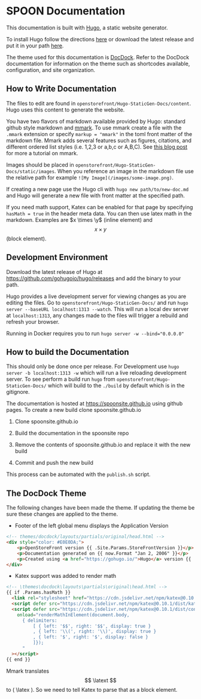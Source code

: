# SPOON Documentation

This documentation is built with [Hugo](https://gohugo.io), a static website generator.

To install Hugo follow the directions [here](https://gohugo.io/getting-started/installing/) or download the latest release and put it in your path [here](https://github.com/gohugoio/hugo/releases).

The theme used for this documentation is [DocDock](http://docdock.netlify.com). Refer to the DocDock documentation for information on the theme such as shortcodes available, configuration, and site organization.

## How to Write Documentation

The files to edit are found in `openstorefront/Hugo-StaticGen-Docs/content`. Hugo uses this content to generate the website.

You have two flavors of markdown available provided by Hugo: standard github style markdown and [mmark](https://mmark.nl/post/syntax/). To use mmark create a file with the `.mmark` extension or specify `markup = "mmark"` in the toml front matter of the markdown file. Mmark adds several features such as figures, citations, and different ordered list styles (i.e. 1,2,3 or a,b,c or A,B,C). See [this blog post](https://miek.nl/2016/march/05/mmark-syntax-document/) for more a tutorial on mmark.

Images should be placed in `openstorefront/Hugo-StaticGen-Docs/static/images`. When you reference an image in the markdown file use the relative path for example `![My Image](/images/some-image.png)`.

If creating a new page use the Hugo cli with `hugo new path/to/new-doc.md` and Hugo will generate a new file with front matter at the specified path.

If you need math support, Katex can be enabled for that page by specifying `hasMath = true` in the header meta data. You can then use latex math in the markdown. Examples are $x \times \y$ (inline element) and $$x \times y$$ (block element).

## Development Environment

Download the latest release of Hugo at https://github.com/gohugoio/hugo/releases and add the binary to your path.

Hugo provides a live development server for viewing changes as you are editing the files. Go to `openstorefront/Hugo-StaticGen-Docs/` and run `hugo server --baseURL localhost:1313 --watch`. This will run a local dev server at `localhost:1313`, any changes made to the files will trigger a rebuild and refresh your browser.

Running in Docker requires you to run `hugo server -w --bind="0.0.0.0"`

## How to build the Documentation

This should only be done once per release.  For Development use `hugo server -b localhost:1313 -w` which will run a live reloading development server. To see perform a build run `hugo` from `openstorefront/Hugo-StaticGen-Docs/` which will build to the `./build` by default which is in the gitignore.

The documentation is hosted at https://spoonsite.github.io using github pages. To create a new build clone spoonsite.github.io

1. Clone spoonsite.github.io

2. Build the documentation in the spoonsite repo

3. Remove the contents of spoonsite.github.io and replace it with the new build

4. Commit and push the new build

This process can be automated with the `publish.sh` script.

## The DocDock Theme

The following changes have been made the theme. If updating the theme be sure these changes are applied to the theme.

- Footer of the left global menu displays the Application Version

```html
<!-- themes/docdock/layouts/partials/original/head.html -->
<div style="color: #E0E0DA;">
    <p>OpenStoreFront version {{ .Site.Params.StoreFrontVersion }}</p>
    <p>Documentation generated on {{ now.Format "Jan 2, 2006" }}</p>
    <p>Created using <a href="https://gohugo.io/">Hugo</a> version {{ .Hugo.Version }}</p>
</div>
```

- Katex support was added to render math

```html
<!-- \themes\docdock\layouts\partials\original\head.html -->
{{ if .Params.hasMath }}
  <link rel="stylesheet" href="https://cdn.jsdelivr.net/npm/katex@0.10.1/dist/katex.min.css" integrity="sha384-dbVIfZGuN1Yq7/1Ocstc1lUEm+AT+/rCkibIcC/OmWo5f0EA48Vf8CytHzGrSwbQ" crossorigin="anonymous">
  <script defer src="https://cdn.jsdelivr.net/npm/katex@0.10.1/dist/katex.min.js" integrity="sha384-2BKqo+exmr9su6dir+qCw08N2ZKRucY4PrGQPPWU1A7FtlCGjmEGFqXCv5nyM5Ij" crossorigin="anonymous"></script>
  <script defer src="https://cdn.jsdelivr.net/npm/katex@0.10.1/dist/contrib/auto-render.min.js" integrity="sha384-kWPLUVMOks5AQFrykwIup5lo0m3iMkkHrD0uJ4H5cjeGihAutqP0yW0J6dpFiVkI" crossorigin="anonymous"
    onload="renderMathInElement(document.body,
      { delimiters:
          [ { left: '$$', right: '$$', display: true }
          , { left: '\\(', right: '\\)', display: true }
          , { left: '$', right: '$', display: false }
          ]});
      "
  ></script>
{{ end }}
```

Mmark translates $$ \latext $$ to \( \latex \). So we need to tell Katex to parse that as a block element.
